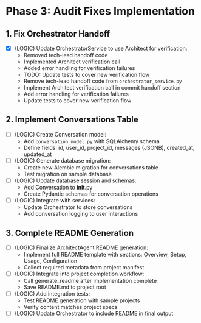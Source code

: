 # Phase 3: Audit Fixes Implementation

## 1. Fix Orchestrator Handoff
- [x] (LOGIC) Update OrchestratorService to use Architect for verification:
    - Removed tech-lead handoff code
    - Implemented Architect verification call
    - Added error handling for verification failures
    - TODO: Update tests to cover new verification flow
  - Remove tech-lead handoff code from `orchestrator_service.py`
  - Implement Architect verification call in commit handoff section
  - Add error handling for verification failures
  - Update tests to cover new verification flow

## 2. Implement Conversations Table
- [ ] (LOGIC) Create Conversation model:
  - Add `conversation_model.py` with SQLAlchemy schema
  - Define fields: id, user_id, project_id, messages (JSONB), created_at, updated_at
- [ ] (LOGIC) Generate database migration:
  - Create new Alembic migration for conversations table
  - Test migration on sample database
- [ ] (LOGIC) Update database session and schemas:
  - Add Conversation to __init__.py
  - Create Pydantic schemas for conversation operations
- [ ] (LOGIC) Integrate with services:
  - Update Orchestrator to store conversations
  - Add conversation logging to user interactions

## 3. Complete README Generation
- [ ] (LOGIC) Finalize ArchitectAgent README generation:
  - Implement full README template with sections: Overview, Setup, Usage, Configuration
  - Collect required metadata from project manifest
- [ ] (LOGIC) Integrate into project completion workflow:
  - Call generate_readme after implementation complete
  - Save README.md to project root
- [ ] (LOGIC) Add integration tests:
  - Test README generation with sample projects
  - Verify content matches project specs
- [ ] (LOGIC) Update Orchestrator to include README in final output